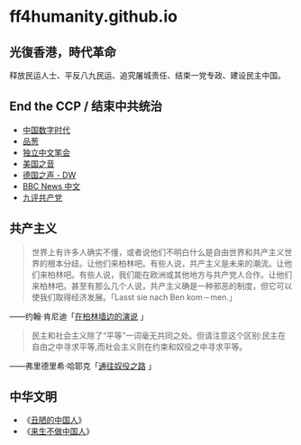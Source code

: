 # ff4humanity.github.io

## 光復香港，時代革命

释放民运人士、平反八九民运、追究屠城责任、结束一党专政、建设民主中国。

## End the CCP / 结束中共统治

* [中国数字时代](https://chinadigitaltimes.net/chinese/)
* [品葱](https://www.pin-cong.com/)
* [独立中文笔会](https://www.chinesepen.org/)
* [美国之音](https://www.voachinese.com/)
* [德国之声 - DW](https://www.dw.com/zh/%E5%9C%A8%E7%BA%BF%E6%8A%A5%E5%AF%BC/s-9058)
* [BBC News 中文](https://www.bbc.com/zhongwen/simp)
* [九评共产党](https://www.ninecommentaries.com/chinese-simplified)

## 共产主义

>世界上有许多人确实不懂，或者说他们不明白什么是自由世界和共产主义世界的根本分歧。让他们来柏林吧。有些人说，共产主义是未来的潮流。让他们来柏林吧。有些人说，我们能在欧洲或其他地方与共产党人合作。让他们来柏林吧。甚至有那么几个人说，共产主义确是一种邪恶的制度，但它可以使我们取得经济发展。「Lasst sie nach Ben kom－men.」

——约翰·肯尼迪「[在柏林墙边的演说](https://zh.wikipedia.org/wiki/%E6%88%91%E6%98%AF%E6%9F%8F%E6%9E%97%E4%BA%BA) 」

>民主和社会主义除了“平等”一词毫无共同之处。但请注意这个区别:民主在自由之中寻求平等,而社会主义则在约束和奴役之中寻求平等。

——弗里德里希·哈耶克「[通往奴役之路](https://zh.wikipedia.org/zh-cn/%E9%80%9A%E5%BE%80%E5%A5%B4%E5%BD%B9%E4%B9%8B%E8%B7%AF) 」

## 中华文明

* 《[丑陋的中国人](https://zh.wikipedia.org/zh/%E9%86%9C%E9%99%8B%E7%9A%84%E4%B8%AD%E5%9C%8B%E4%BA%BA)》
* 《[来生不做中国人](https://zh.m.wikipedia.org/zh/%E4%BE%86%E7%94%9F%E4%B8%8D%E5%81%9A%E4%B8%AD%E5%9C%8B%E4%BA%BA)》
